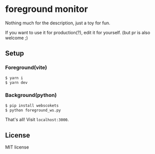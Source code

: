 # foreground monitor

Nothing much for the description, just a toy for fun.

If you want to use it for production(?), edit it for yourself. (but pr is also welcome ;)

## Setup

### Foreground(vite)

```bash
$ yarn i
$ yarn dev
```

### Background(python)

```bash
$ pip install webscokets
$ python foreground_ws.py
```

That's all! Visit `localhost:3000`.

## License

MIT license
